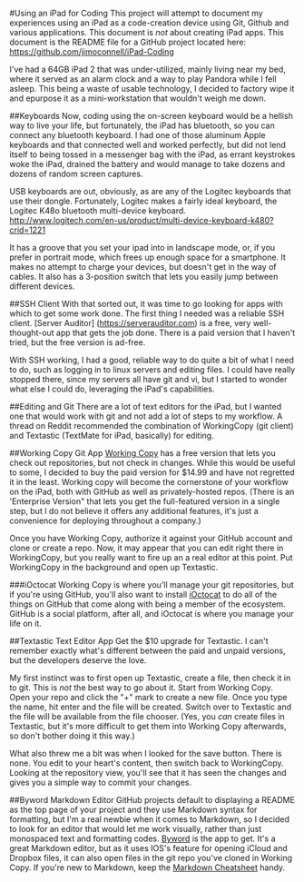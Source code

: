 #Using an iPad for Coding
This project will attempt to document my experiences using an iPad as a code-creation device using Git, Github and various applications. This document is *not* about creating iPad apps. 
This document is the README file for a GitHub project located here:
https://github.com/jimoconnell/iPad-Coding

I've had a 64GB iPad 2 that was under-utilized, mainly living near my bed, where it served as an alarm clock and a way to play Pandora while I fell asleep.  This being a waste of usable technology, I decided to factory wipe it and epurpose it as a mini-workstation that wouldn't weigh me down.

##Keyboards
Now, coding using the on-screen keyboard would be a hellish way to live your life, but fortunately, the iPad has bluetooth, so you can connect any bluetooth keyboard.  I had one of those aluminum Apple keyboards and that connected well and worked perfectly, but did not lend itself to being tossed in a messenger bag with the iPad, as errant keystrokes woke the iPad, drained the battery and would manage to take dozens and dozens of random screen captures.

USB keyboards are out, obviously, as are any of the Logitec keyboards that use their dongle.  Fortunately, Logitec makes a fairly ideal keyboard, the Logitec K48o bluetooth multi-device keyboard. http://www.logitech.com/en-us/product/multi-device-keyboard-k480?crid=1221

It has a groove that you set your ipad into in landscape mode, or, if you prefer in portrait mode, which frees up enough space for a smartphone.  It makes no attempt to charge your devices, but doesn't get in the way of cables.  It also has a 3-position switch that lets you easily jump between different devices.

##SSH Client
With that sorted out, it was time to go looking for apps with which to get some work done.  The first thing I needed was a reliable SSH client. [Server Auditor] (https://serverauditor.com) is a free, very well-thought-out app that gets the job done. There is a paid version that I haven't tried, but the free version is ad-free.

With SSH working, I had a good, reliable way to do quite a bit of what I need to do, such as logging in to linux servers and editing files.  I could have really stopped there, since my servers all have git and vi, but I started to wonder what else I could do, leveraging the iPad's capabilities.

##Editing and Git
There are a lot of text editors for the iPad, but I wanted one that would work with git and not add a lot of steps to my workflow.  A thread on Reddit recommended the combination of WorkingCopy (git client) and Textastic (TextMate for iPad, basically) for editing.  

##Working Copy Git App
[Working Copy](http://workingcopyapp.com) has a free version that lets you check out repositories, but not check in changes.  While this would be useful to some, I decided to buy the paid version for $14.99 and have not regretted it in the least.  Working copy will become the cornerstone of your workflow on the iPad, both with GitHub as well as privately-hosted repos. (There is an 'Enterprise Version" that lets you get the full-featured version in a single step, but I do not believe it offers any additional features, it's just a convenience for deploying throughout a company.)

Once you have Working Copy, authorize it against your GitHub account and clone or create a repo.  Now, it may appear that you can edit right there in WorkingCopy, but you really want to fire up an a real editor at this point.  Put WorkingCopy in the background and open up Textastic.  

###iOctocat
Working Copy is where you'll manage your git repositories, but if you're using GitHub, you'll also want to install [iOctocat](https://ioctocat.com) to do all of the things on GitHub that come along with being a member of the ecosystem.  GitHub is a social platform, after all, and iOctocat is where you manage your life on it. 

##Textastic Text Editor App
Get the $10 upgrade for Textastic.  I can't remember exactly what's different between the paid and unpaid versions, but the developers deserve the love.

My first instinct was to first open up Textastic, create a file, then check it in to git.  This is *not* the best way to go about it.  Start from Working Copy.  Open your repo and click the "+" mark to create a new file. Once you type the name, hit enter and the file will be created.  Switch over to Textastic and the file will be available from the file chooser.
(Yes, you *can* create files in Textastic, but it's more difficult to get them into Working Copy afterwards, so don't bother doing it this way.)

What also threw me a bit was when I looked for the save button.  There is none.  You edit to your heart's content, then switch back to WorkingCopy.  Looking at the repository view, you'll see that it has seen the changes and gives you a simple way to commit your changes. 

##Byword Markdown Editor
GitHub projects default to displaying a README as the top page of your project and they use Markdown syntax for formatting, but I'm a real newbie when it comes to Markdown, so I decided to look for an editor that would let me work visually, rather than just monospaced text and formatting codes. 
[Byword](https://bywordapp.com/) is the app to get.  It's a great Markdown editor, but as it uses IOS's feature for opening iCloud and Dropbox files, it can also open files in the git repo you've cloned in Working Copy.
If you're new to Markdown, keep the [Markdown Cheatsheet](https://github.com/adam-p/markdown-here/wiki/Markdown-Cheatsheet) handy. 

